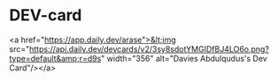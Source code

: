 # DEV-card
&lt;a href="https://app.daily.dev/arase">&lt;img src="https://api.daily.dev/devcards/v2/3sy8sdotYMGIDfBJ4LO6o.png?type=default&amp;r=d9s" width="356" alt="Davies Abdulqudus's Dev Card"/>&lt;/a>
